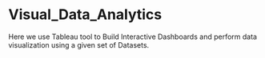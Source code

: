 # Visual_Data_Analytics
Here we use Tableau tool to Build Interactive Dashboards and perform data visualization using a given set of Datasets.  

